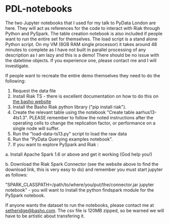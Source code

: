 # PDL-notebooks

The two Jupyter notebooks that I used for my talk to PyData London are here.  They will act as references for the code to interact with Riak through Python and PySpark.  The table creation notebook is also included if people want to run the entire set for themselves.  The load script is a stand alone Python script.  On my VM (8GB RAM single processor) it takes around 48 minutes to complete as I have not built in parallel processing of any description as I am lazy and this is a demo!  There should be no issue with the datetime objects.  If you experience one, please contact me and I will investigate. 

If people want to recreate the entire demo themselves they need to do the following:

1. Request the data file
2. Install Riak TS - there is excellent documentation on how to do this on [the basho website](http://docs.basho.com)
3. Install the Basho Riak python library ("pip install riak").
3. Create the relevant table using the notebook "Create table aarhus13-4ts1.3".  PLEASE remember to follow the noted instructions after the operating cells to change the replication factor, or performance on a single node will suffer.
4. Run the "load-data-ts13.py" script to load the raw data
5. Run the "PyData Querying examples notebook".
6. If you want to explore PySpark and Riak :
  
  a. Install Apache Spark 1.6 or above and get it working (God help you!)
  
  b. Download the Riak Spark Connector (see the website above to find the download link, this is very easy to do) and remember you must start jupyter as follows:

"SPARK_CLASSPATH=/path/to/where/you/put/the/connector.jar jupyter notebook" - you will want to install the python findspark module for the PySpark notebook.

If anyone wants the dataset to run the notebooks, please contact me at setheridge@basho.com. The csv file is 120MB zipped, so be warned we will have to be artistic about transfering it.
